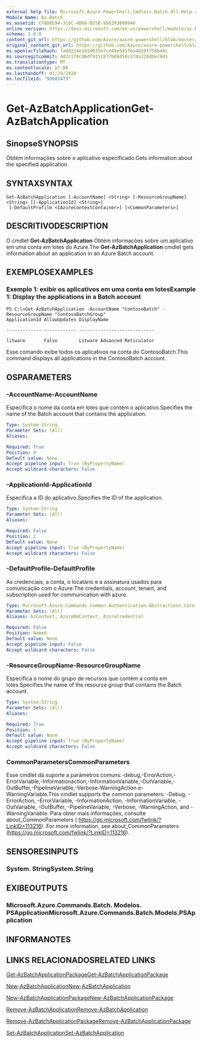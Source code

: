 ```yaml
---
external help file: Microsoft.Azure.PowerShell.Cmdlets.Batch.dll-Help.xml
Module Name: Az.Batch
ms.assetid: CF8B8E94-3C6C-4D68-B55B-956393890946
online version: https://docs.microsoft.com/en-us/powershell/module/az.batch/get-azbatchapplication
schema: 2.0.0
content_git_url: https://github.com/Azure/azure-powershell/blob/master/src/Batch/Batch/help/Get-AzBatchApplication.md
original_content_git_url: https://github.com/Azure/azure-powershell/blob/master/src/Batch/Batch/help/Get-AzBatchApplication.md
ms.openlocfilehash: fa08214e141d035e7c449e591f6a4820f758b48c
ms.sourcegitcommit: 4d2c178cd6df9151877b08d54c1f4a228dbec9d1
ms.translationtype: MT
ms.contentlocale: pt-BR
ms.lasthandoff: 01/29/2020
ms.locfileid: "93601473"
---
```

# <span data-ttu-id="5e667-101">Get-AzBatchApplication</span><span class="sxs-lookup"><span data-stu-id="5e667-101">Get-AzBatchApplication</span></span>

## <span data-ttu-id="5e667-102">Sinopse</span><span class="sxs-lookup"><span data-stu-id="5e667-102">SYNOPSIS</span></span>
<span data-ttu-id="5e667-103">Obtém informações sobre o aplicativo especificado.</span><span class="sxs-lookup"><span data-stu-id="5e667-103">Gets information about the specified application.</span></span>

## <span data-ttu-id="5e667-104">SYNTAX</span><span class="sxs-lookup"><span data-stu-id="5e667-104">SYNTAX</span></span>

```
Get-AzBatchApplication [-AccountName] <String> [-ResourceGroupName] <String> [[-ApplicationId] <String>]
 [-DefaultProfile <IAzureContextContainer>] [<CommonParameters>]
```

## <span data-ttu-id="5e667-105">DESCRITIVO</span><span class="sxs-lookup"><span data-stu-id="5e667-105">DESCRIPTION</span></span>
<span data-ttu-id="5e667-106">O cmdlet **Get-AzBatchApplication** Obtém informações sobre um aplicativo em uma conta em lotes do Azure.</span><span class="sxs-lookup"><span data-stu-id="5e667-106">The **Get-AzBatchApplication** cmdlet gets information about an application in an Azure Batch account.</span></span>

## <span data-ttu-id="5e667-107">EXEMPLOS</span><span class="sxs-lookup"><span data-stu-id="5e667-107">EXAMPLES</span></span>

### <span data-ttu-id="5e667-108">Exemplo 1: exibir os aplicativos em uma conta em lotes</span><span class="sxs-lookup"><span data-stu-id="5e667-108">Example 1: Display the applications in a Batch account</span></span>
```
PS C:\>Get-AzBatchApplication -AccountName "ContosoBatch" -ResourceGroupName "ContosoBatchGroup"
ApplicationId AllowUpdates DisplayName

------------- ------------ ----------------------------

litware       False        Litware Advanced Reticulator
```

<span data-ttu-id="5e667-109">Esse comando exibe todos os aplicativos na conta do ContosoBatch.</span><span class="sxs-lookup"><span data-stu-id="5e667-109">This command displays all applications in the ContosoBatch account.</span></span>

## <span data-ttu-id="5e667-110">OS</span><span class="sxs-lookup"><span data-stu-id="5e667-110">PARAMETERS</span></span>

### <span data-ttu-id="5e667-111">-AccountName</span><span class="sxs-lookup"><span data-stu-id="5e667-111">-AccountName</span></span>
<span data-ttu-id="5e667-112">Especifica o nome da conta em lotes que contém o aplicativo.</span><span class="sxs-lookup"><span data-stu-id="5e667-112">Specifies the name of the Batch account that contains the application.</span></span>

```yaml
Type: System.String
Parameter Sets: (All)
Aliases:

Required: True
Position: 0
Default value: None
Accept pipeline input: True (ByPropertyName)
Accept wildcard characters: False
```

### <span data-ttu-id="5e667-113">-ApplicationId</span><span class="sxs-lookup"><span data-stu-id="5e667-113">-ApplicationId</span></span>
<span data-ttu-id="5e667-114">Especifica a ID do aplicativo.</span><span class="sxs-lookup"><span data-stu-id="5e667-114">Specifies the ID of the application.</span></span>

```yaml
Type: System.String
Parameter Sets: (All)
Aliases:

Required: False
Position: 2
Default value: None
Accept pipeline input: True (ByPropertyName)
Accept wildcard characters: False
```

### <span data-ttu-id="5e667-115">-DefaultProfile</span><span class="sxs-lookup"><span data-stu-id="5e667-115">-DefaultProfile</span></span>
<span data-ttu-id="5e667-116">As credenciais, a conta, o locatário e a assinatura usados para comunicação com o Azure.</span><span class="sxs-lookup"><span data-stu-id="5e667-116">The credentials, account, tenant, and subscription used for communication with azure.</span></span>

```yaml
Type: Microsoft.Azure.Commands.Common.Authentication.Abstractions.Core.IAzureContextContainer
Parameter Sets: (All)
Aliases: AzContext, AzureRmContext, AzureCredential

Required: False
Position: Named
Default value: None
Accept pipeline input: False
Accept wildcard characters: False
```

### <span data-ttu-id="5e667-117">-ResourceGroupName</span><span class="sxs-lookup"><span data-stu-id="5e667-117">-ResourceGroupName</span></span>
<span data-ttu-id="5e667-118">Especifica o nome do grupo de recursos que contém a conta em lotes.</span><span class="sxs-lookup"><span data-stu-id="5e667-118">Specifies the name of the resource group that contains the Batch account.</span></span>

```yaml
Type: System.String
Parameter Sets: (All)
Aliases:

Required: True
Position: 1
Default value: None
Accept pipeline input: True (ByPropertyName)
Accept wildcard characters: False
```

### <span data-ttu-id="5e667-119">CommonParameters</span><span class="sxs-lookup"><span data-stu-id="5e667-119">CommonParameters</span></span>
<span data-ttu-id="5e667-120">Esse cmdlet dá suporte a parâmetros comuns:-debug,-ErrorAction,-ErrorVariable,-Informationaction,-InformationVariable,-OutVariable,-OutBuffer,-PipelineVariable,-Verbose-WarningAction e-WarningVariable.</span><span class="sxs-lookup"><span data-stu-id="5e667-120">This cmdlet supports the common parameters: -Debug, -ErrorAction, -ErrorVariable, -InformationAction, -InformationVariable, -OutVariable, -OutBuffer, -PipelineVariable, -Verbose, -WarningAction, and -WarningVariable.</span></span> <span data-ttu-id="5e667-121">Para obter mais informações, consulte about_CommonParameters ( https://go.microsoft.com/fwlink/?LinkID=113216) .</span><span class="sxs-lookup"><span data-stu-id="5e667-121">For more information, see about_CommonParameters (https://go.microsoft.com/fwlink/?LinkID=113216).</span></span>

## <span data-ttu-id="5e667-122">SENSORES</span><span class="sxs-lookup"><span data-stu-id="5e667-122">INPUTS</span></span>

### <span data-ttu-id="5e667-123">System. String</span><span class="sxs-lookup"><span data-stu-id="5e667-123">System.String</span></span>

## <span data-ttu-id="5e667-124">EXIBE</span><span class="sxs-lookup"><span data-stu-id="5e667-124">OUTPUTS</span></span>

### <span data-ttu-id="5e667-125">Microsoft.Azure.Commands.Batch. Modelos. PSApplication</span><span class="sxs-lookup"><span data-stu-id="5e667-125">Microsoft.Azure.Commands.Batch.Models.PSApplication</span></span>

## <span data-ttu-id="5e667-126">INFORMA</span><span class="sxs-lookup"><span data-stu-id="5e667-126">NOTES</span></span>

## <span data-ttu-id="5e667-127">LINKS RELACIONADOS</span><span class="sxs-lookup"><span data-stu-id="5e667-127">RELATED LINKS</span></span>

[<span data-ttu-id="5e667-128">Get-AzBatchApplicationPackage</span><span class="sxs-lookup"><span data-stu-id="5e667-128">Get-AzBatchApplicationPackage</span></span>](./Get-AzBatchApplicationPackage.md)

[<span data-ttu-id="5e667-129">New-AzBatchApplication</span><span class="sxs-lookup"><span data-stu-id="5e667-129">New-AzBatchApplication</span></span>](./New-AzBatchApplication.md)

[<span data-ttu-id="5e667-130">New-AzBatchApplicationPackage</span><span class="sxs-lookup"><span data-stu-id="5e667-130">New-AzBatchApplicationPackage</span></span>](./New-AzBatchApplicationPackage.md)

[<span data-ttu-id="5e667-131">Remove-AzBatchApplication</span><span class="sxs-lookup"><span data-stu-id="5e667-131">Remove-AzBatchApplication</span></span>](./Remove-AzBatchApplication.md)

[<span data-ttu-id="5e667-132">Remove-AzBatchApplicationPackage</span><span class="sxs-lookup"><span data-stu-id="5e667-132">Remove-AzBatchApplicationPackage</span></span>](./Remove-AzBatchApplicationPackage.md)

[<span data-ttu-id="5e667-133">Set-AzBatchApplication</span><span class="sxs-lookup"><span data-stu-id="5e667-133">Set-AzBatchApplication</span></span>](./Set-AzBatchApplication.md)


